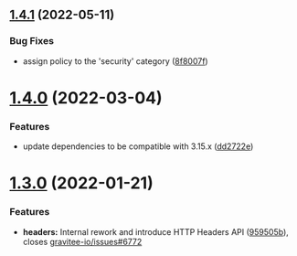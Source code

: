 ## [1.4.1](https://github.com/gravitee-io/gravitee-policy-basic-authentication/compare/1.4.0...1.4.1) (2022-05-11)


### Bug Fixes

* assign policy to the 'security' category ([8f8007f](https://github.com/gravitee-io/gravitee-policy-basic-authentication/commit/8f8007f236936f4f391a20821a24bdccfdb9d54d))

# [1.4.0](https://github.com/gravitee-io/gravitee-policy-basic-authentication/compare/1.3.0...1.4.0) (2022-03-04)


### Features

* update dependencies to be compatible with 3.15.x ([dd2722e](https://github.com/gravitee-io/gravitee-policy-basic-authentication/commit/dd2722ec994527362b1a876cfb98c2c7ccdb0293))

# [1.3.0](https://github.com/gravitee-io/gravitee-policy-basic-authentication/compare/1.2.0...1.3.0) (2022-01-21)


### Features

* **headers:** Internal rework and introduce HTTP Headers API ([959505b](https://github.com/gravitee-io/gravitee-policy-basic-authentication/commit/959505bdc75f70e4184896899158152280e2c2d2)), closes [gravitee-io/issues#6772](https://github.com/gravitee-io/issues/issues/6772)
